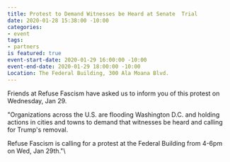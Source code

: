 ```yaml
---
title: Protest to Demand Witnesses be Heard at Senate  Trial
date: 2020-01-28 15:38:00 -10:00
categories:
- event
tags:
- partners
is featured: true
event-start-date: 2020-01-29 16:00:00 -10:00
event-end-date: 2020-01-29 18:00:00 -10:00
Location: The Federal Building, 300 Ala Moana Blvd.
---
```


Friends at Refuse Fascism have asked us to inform you of this protest on Wednesday, Jan 29.

"Organizations across the U.S. are flooding Washington D.C. and holding actions in cities and towns to demand that witnesses be heard and calling for Trump's removal.

Refuse Fascism is calling for a protest at the Federal Building from 4-6pm on Wed, Jan 29th."\

